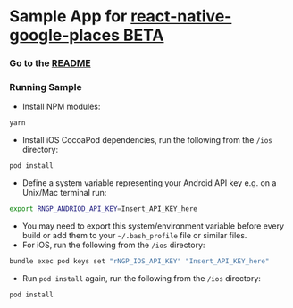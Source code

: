 # Sample App for [react-native-google-places BETA](https://github.com/tolu360/react-native-google-places)

### Go to the [README](https://github.com/tolu360/react-native-google-places/blob/master/BETA_README.md)

### Running Sample
- Install NPM modules:

```bash
yarn
```
- Install iOS CocoaPod dependencies, run the following from the `/ios` directory:

```bash
pod install
```

- Define a system variable representing your Android API key e.g. on a Unix/Mac terminal run:

```bash
export RNGP_ANDRIOD_API_KEY=Insert_API_KEY_here
```
- You may need to export this system/environment variable before every build or add them to your `~/.bash_profile` file or similar files.
- For iOS, run the following from the `/ios` directory:

```bash
bundle exec pod keys set "rNGP_IOS_API_KEY" "Insert_API_KEY_here" 
```
- Run `pod install` again, run the following from the `/ios` directory:

```bash
pod install
```